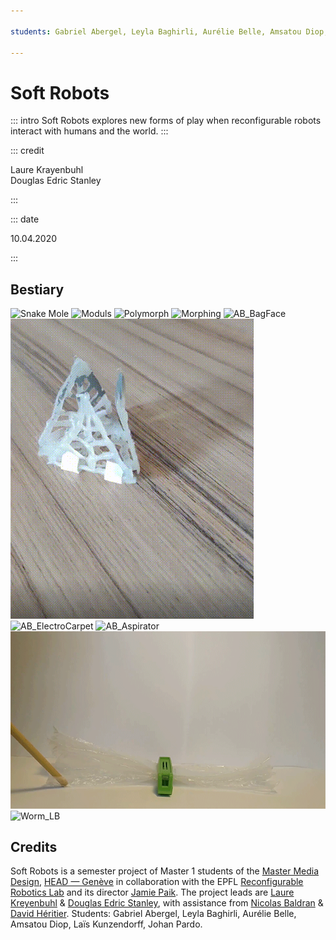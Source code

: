 ```yaml
---

students: Gabriel Abergel, Leyla Baghirli, Aurélie Belle, Amsatou Diop, Laïs Kunzendorff, Johan Pardo

---
```


# Soft Robots

::: intro
Soft Robots explores new forms of play when reconfigurable robots interact with humans and the world.
::: 

::: credit

Laure Krayenbuhl  
Douglas Edric Stanley

:::

::: date

10.04.2020

:::

## Bestiary
![Snake Mole](https://i.imgur.com/bk74U3K.gif)
![Moduls](https://i.imgur.com/7bcfhHi.gif)
![Polymorph](https://i.imgur.com/zRQz0bX.gif)
![Morphing](https://i.imgur.com/x9btDDC.gif)
![AB_BagFace](https://i.imgur.com/S6mLVZK.gif)
![AB_triangularbird](./AUevLbG.gif)
![AB_ElectroCarpet](https://i.imgur.com/NRewKSb.gif)
![AB_Aspirator](https://i.imgur.com/AWZmEIC.gif)
![Butterfly_LB](./UMTVNtz.gif)
![Worm_LB](https://i.imgur.com/1PSqOas.gif)

## Credits

Soft Robots is a semester project of Master 1 students of the [Master Media Design](https://www.hesge.ch/head/en/programs-research/master-arts-media-design), [HEAD&nbsp;—&nbsp;Genève](https://www.hesge.ch/head) in collaboration with the EPFL [Reconfigurable Robotics Lab](https://www.epfl.ch/labs/rrl/) and its director [Jamie Paik](https://people.epfl.ch/jamie.paik). The project leads are [Laure Kreyenbuhl](http://a-project.studio/who-we-are/) & [Douglas Edric Stanley](http://www.abstractmachine.net), with assistance from [Nicolas Baldran](https://www.hesge.ch/head/annuaire/nicolas-baldran) & [David Héritier](https://www.dhcv.ch). Students: Gabriel Abergel, Leyla Baghirli, Aurélie Belle, Amsatou Diop, Laïs Kunzendorff, Johan Pardo.


